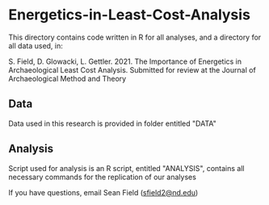 # Energetics-in-Least-Cost-Analysis

This directory contains code written in R for all analyses, and a directory for all data used, in:

 S. Field, D. Glowacki, L. Gettler. 2021. The Importance of Energetics in Archaeological Least Cost Analysis. Submitted for review at the Journal of Archaeological Method and Theory
 
## Data 

Data used in this research is provided in folder entitled "DATA"

## Analysis

Script used for analysis is an R script, entitled "ANALYSIS", contains all necessary commands for the replication of our analyses

If you have questions, email Sean Field (sfield2@nd.edu)
